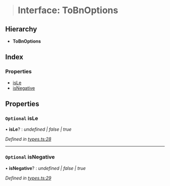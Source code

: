 > # Interface: ToBnOptions

## Hierarchy

* **ToBnOptions**

## Index

### Properties

* [isLe](_types_.tobnoptions.md#optional-isle)
* [isNegative](_types_.tobnoptions.md#optional-isnegative)

## Properties

### `Optional` isLe

• **isLe**? : *undefined | false | true*

*Defined in [types.ts:28](https://github.com/polkadot-js/common/blob/1555561/packages/util/src/types.ts#L28)*

___

### `Optional` isNegative

• **isNegative**? : *undefined | false | true*

*Defined in [types.ts:29](https://github.com/polkadot-js/common/blob/1555561/packages/util/src/types.ts#L29)*